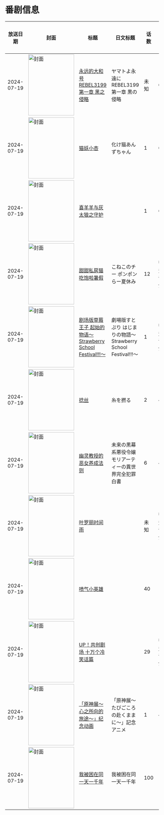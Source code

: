 # 番剧信息

|放送日期|封面|标题|日文标题|话数|评分|评分人数|
|---|---|---|---|---|---|---|
|2024-07-19|<img src="//lain.bgm.tv/pic/cover/c/a8/a1/366256_uRP69.jpg" alt="封面" style="width:150px;height:200px;object-fit:cover;">|[永远的大和号 REBEL3199 第一章 黑之侵略](https://bangumi.tv/subject/366256)|ヤマトよ永遠に REBEL3199 第一章 黒の侵略|未知|6.6|18人评分|
|2024-07-19|<img src="//lain.bgm.tv/pic/cover/c/ba/eb/441447_EsFl2.jpg" alt="封面" style="width:150px;height:200px;object-fit:cover;">|[猫妖小杏](https://bangumi.tv/subject/441447)|化け猫あんずちゃん|1|6.2|117人评分|
|2024-07-19|<img src="//lain.bgm.tv/pic/cover/c/a9/e3/454783_W5N4w.jpg" alt="封面" style="width:150px;height:200px;object-fit:cover;">|[喜羊羊与灰太狼之守护](https://bangumi.tv/subject/454783)||1|6.4|24人评分|
|2024-07-19|<img src="//lain.bgm.tv/pic/cover/c/4e/85/481662_AevWk.jpg" alt="封面" style="width:150px;height:200px;object-fit:cover;">|[甜甜私房猫 吃饱啦暑假](https://bangumi.tv/subject/481662)|こねこのチー ポンポンらー夏休み|12|暂无评分|少于10人评分|
|2024-07-19|<img src="//lain.bgm.tv/pic/cover/c/70/05/486571_P1n66.jpg" alt="封面" style="width:150px;height:200px;object-fit:cover;">|[剧场版草莓王子 起始的物语～Strawberry School Festival!!!～](https://bangumi.tv/subject/486571)|劇場版すとぷり はじまりの物語～Strawberry School Festival!!!～|1|暂无评分|少于10人评分|
|2024-07-19|<img src="/img/no_icon_subject.png" alt="封面" style="width:150px;height:200px;object-fit:cover;">|[捻丝](https://bangumi.tv/subject/489419)|糸を撚る|2|4.7|78人评分|
|2024-07-19|<img src="//lain.bgm.tv/pic/cover/c/db/9c/499038_i4g2e.jpg" alt="封面" style="width:150px;height:200px;object-fit:cover;">|[幽灵教授的恶女养成法则](https://bangumi.tv/subject/499038)|未来の黒幕系悪役令嬢モリアーティーの異世界完全犯罪白書|6|4.4|13人评分|
|2024-07-19|<img src="//lain.bgm.tv/pic/cover/c/46/85/499372_piIjy.jpg" alt="封面" style="width:150px;height:200px;object-fit:cover;">|[叶罗丽时间雨](https://bangumi.tv/subject/499372)||未知|暂无评分|少于10人评分|
|2024-07-19|<img src="//lain.bgm.tv/pic/cover/c/19/58/503749_St9AT.jpg" alt="封面" style="width:150px;height:200px;object-fit:cover;">|[喷气小英雄](https://bangumi.tv/subject/503749)||40|||
|2024-07-19|<img src="//lain.bgm.tv/pic/cover/c/d0/93/503985_K3SxA.jpg" alt="封面" style="width:150px;height:200px;object-fit:cover;">|[UP！共创剧场 十万个冷笑话篇](https://bangumi.tv/subject/503985)||29|暂无评分|少于10人评分|
|2024-07-19|<img src="//lain.bgm.tv/pic/cover/c/40/a5/504947_hvQ6g.jpg" alt="封面" style="width:150px;height:200px;object-fit:cover;">|[「原神展～心之所向的旅途～」纪念动画](https://bangumi.tv/subject/504947)|「原神展～たびごころの赴くままに～」記念アニメ|1|4.0|10人评分|
|2024-07-19|<img src="//lain.bgm.tv/pic/cover/c/d2/cf/517018_ZVZ5k.jpg" alt="封面" style="width:150px;height:200px;object-fit:cover;">|[我被困在同一天一千年](https://bangumi.tv/subject/517018)|我被困在同一天一千年|100|||
